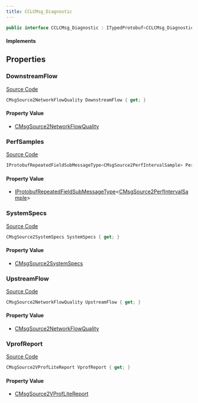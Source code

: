 ```yaml
---
title: CCLCMsg_Diagnostic
---
```


```csharp
public interface CCLCMsg_Diagnostic : ITypedProtobuf<CCLCMsg_Diagnostic>, INativeHandle, INetMessage<CCLCMsg_Diagnostic>, IDisposable
```

#### Implements

## Properties

### DownstreamFlow

[Source Code](https://github.com/swiftly-solution/swiftlys2/blob/beta/managed/src/SwiftlyS2.Generated/Protobufs/Interfaces/CCLCMsg_Diagnostic.cs#L24)

```csharp
CMsgSource2NetworkFlowQuality DownstreamFlow { get; }
```

#### Property Value

- [CMsgSource2NetworkFlowQuality](/docs/api/shared/protobufdefinitions/cmsgsource2networkflowquality)

### PerfSamples

[Source Code](https://github.com/swiftly-solution/swiftlys2/blob/beta/managed/src/SwiftlyS2.Generated/Protobufs/Interfaces/CCLCMsg_Diagnostic.cs#L30)

```csharp
IProtobufRepeatedFieldSubMessageType<CMsgSource2PerfIntervalSample> PerfSamples { get; }
```

#### Property Value

- [IProtobufRepeatedFieldSubMessageType](/docs/api/shared/netmessages/iprotobufrepeatedfieldsubmessagetype-1)<[CMsgSource2PerfIntervalSample](/docs/api/shared/protobufdefinitions/cmsgsource2perfintervalsample)>

### SystemSpecs

[Source Code](https://github.com/swiftly-solution/swiftlys2/blob/beta/managed/src/SwiftlyS2.Generated/Protobufs/Interfaces/CCLCMsg_Diagnostic.cs#L18)

```csharp
CMsgSource2SystemSpecs SystemSpecs { get; }
```

#### Property Value

- [CMsgSource2SystemSpecs](/docs/api/shared/protobufdefinitions/cmsgsource2systemspecs)

### UpstreamFlow

[Source Code](https://github.com/swiftly-solution/swiftlys2/blob/beta/managed/src/SwiftlyS2.Generated/Protobufs/Interfaces/CCLCMsg_Diagnostic.cs#L27)

```csharp
CMsgSource2NetworkFlowQuality UpstreamFlow { get; }
```

#### Property Value

- [CMsgSource2NetworkFlowQuality](/docs/api/shared/protobufdefinitions/cmsgsource2networkflowquality)

### VprofReport

[Source Code](https://github.com/swiftly-solution/swiftlys2/blob/beta/managed/src/SwiftlyS2.Generated/Protobufs/Interfaces/CCLCMsg_Diagnostic.cs#L21)

```csharp
CMsgSource2VProfLiteReport VprofReport { get; }
```

#### Property Value

- [CMsgSource2VProfLiteReport](/docs/api/shared/protobufdefinitions/cmsgsource2vproflitereport)

